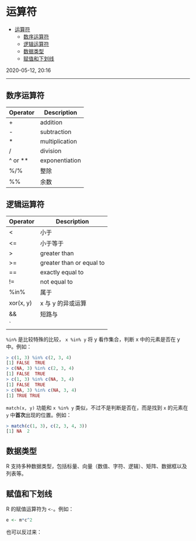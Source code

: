 # 运算符

- [运算符](#运算符)
  - [数序运算符](#数序运算符)
  - [逻辑运算符](#逻辑运算符)
  - [数据类型](#数据类型)
  - [赋值和下划线](#赋值和下划线)

2020-05-12, 20:16
***

## 数序运算符

| Operator | Description    |
| -------- | -------------- |
| +        | addition       |
| -        | subtraction    |
| *        | multiplication |
| /        | division       |
| ^ or **  | exponentiation |
| %/%      | 整除           |
| %%       | 余数           |

## 逻辑运算符

| Operator  | Description              |
| --------- | ------------------------ |
| <         | 小于                     |
| <=        | 小于等于                 |
| >         | greater than             |
| >=        | greater than or equal to |
| ==        | exactly equal to         |
| !=        | not equal to             |
| %in%      | 属于                     |
| xor(x, y) | x 与 y 的异或运算        |
|&&|短路与|
|`||`|短路或|

`%in%` 是比较特殊的比较， `x %in% y` 将 y 看作集合，判断 x 中的元素是否在 y 中。例如：

```r
> c(1, 3) %in% c(2, 3, 4)
[1] FALSE  TRUE
> c(NA, 3) %in% c(2, 3, 4)
[1] FALSE  TRUE
> c(1, 3) %in% c(NA, 3, 4)
[1] FALSE  TRUE
> c(NA, 3) %in% c(NA, 3, 4)
[1] TRUE TRUE
```

`match(x, y)` 功能和 `x %in% y` 类似，不过不是判断是否在，而是找到 `x` 的元素在 `y` 中**首次**出现的位置。例如：

```r
> match(c(1, 3), c(2, 3, 4, 3))
[1] NA  2
```

## 数据类型

R 支持多种数据类型，包括标量、向量（数值、字符、逻辑）、矩阵、数据框以及列表等。

## 赋值和下划线

R 的赋值运算符为 `<-`。例如：

```r
e <- m*c^2
```

也可以反过来：
